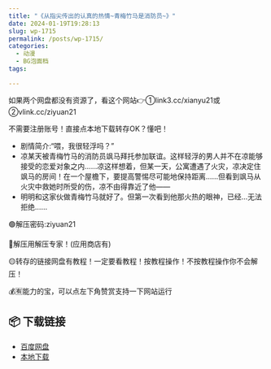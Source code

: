 ```yaml
---
title: "《从指尖传出的认真的热情~青梅竹马是消防员~》"
date: 2024-01-19T19:28:13
slug: wp-1715
permalink: /posts/wp-1715/
categories:
  - 动漫
  - BG泡面档
tags:

---
```


如果两个网盘都没有资源了，看这个网站👉①link3.cc/xianyu21或②vlink.cc/ziyuan21

不需要注册账号！直接点本地下载转存OK？懂吧！

*   剧情简介:“喂，我很轻浮吗？”
*   凉某天被青梅竹马的消防员飒马拜托参加联谊。这样轻浮的男人并不在凉能够接受的恋爱对象之内……凉这样想着，但某一天，公寓遭遇了火灾，凉决定住飒马的房间！在一个屋檐下，要提高警惕尽可能地保持距离……但看到飒马从火灾中救她时所受的伤，凉不由得靠近了他——
*   明明和这家伙做青梅竹马就好了。但第一次看到他那火热的眼神，已经…无法拒绝……

🟢解压密码:ziyuan21

🔵解压用解压专家！(应用商店有)

🟡转存的链接网盘有教程！一定要看教程！按教程操作！不按教程操作你不会解压！

💰🈶能力的宝，可以点左下角赞赏支持一下网站运行

## 📦 下载链接
- [百度网盘](https://blziyuan21.com/pay-download/1715?key=9dbc0d3ae0&down_id=0)
- [本地下载](https://blziyuan21.com/pay-download/1715?key=9dbc0d3ae0&down_id=1)

